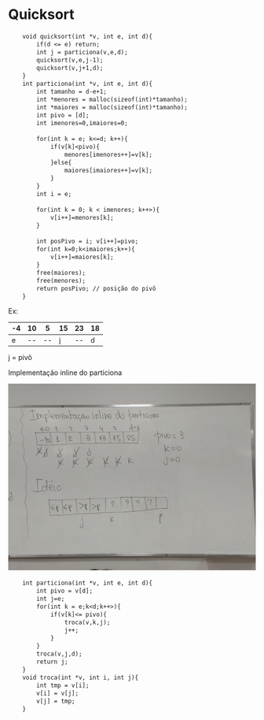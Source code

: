 # Quicksort

        void quicksort(int *v, int e, int d){
            if(d <= e) return;
            int j = particiona(v,e,d);
            quicksort(v,e,j-1);
            quicksort(v,j+1,d);
        }
        int particiona(int *v, int e, int d){
            int tamanho = d-e+1;
            int *menores = malloc(sizeof(int)*tamanho);
            int *maiores = malloc(sizeof(int)*tamanho);
            int pivo = [d];
            int imenores=0,imaiores=0;

            for(int k = e; k<=d; k++){
                if(v[k]<pivo){
                    menores[imenores++]=v[k];
                }else{
                    maiores[imaiores++]=v[k];
                }
            }
            int i = e;

            for(int k = 0; k < imenores; k++>){
                v[i++]=menores[k];
            }

            int posPivo = i; v[i++]=pivo;
            for(int k=0;k<imaiores;k++){
                v[i++]=maiores[k];
            }
            free(maiores);
            free(menores);
            return posPivo; // posição do pivô
        }


Ex:

-4|10|5|15|23|18
--|--|--|--|--|--
e|--|--|j|--|d

j = pivô

Implementação inline do particiona

<div align="center">
	<img src="./fotos/quadro3.jpeg" alt="quadro">
</div>

        int particiona(int *v, int e, int d){
            int pivo = v[d]; 
            int j=e;
            for(int k = e;k<d;k++>){
                if(v[k]<= pivo){
                    troca(v,k,j);
                    j++;
                }
            }
            troca(v,j,d);         
            return j;
        }
        void troca(int *v, int i, int j){
            int tmp = v[i];
            v[i] = v[j];
            v[j] = tmp;   
        }